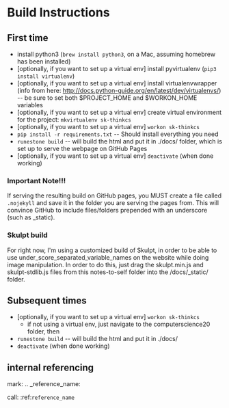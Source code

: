 # Build Instructions

## First time
- install python3 (`brew install python3`, on a Mac, assuming homebrew has been installed)
- [optionally, if you want to set up a virtual env] install pyvirtualenv (`pip3 install virtualenv`)
- [optionally, if you want to set up a virtual env] install virtualenvwrapper (info from here: http://docs.python-guide.org/en/latest/dev/virtualenvs/) -- be sure to set both $PROJECT_HOME and $WORKON_HOME variables
- [optionally, if you want to set up a virtual env] create virtual environment for the project: `mkvirtualenv sk-thinkcs`
- [optionally, if you want to set up a virtual env] `workon sk-thinkcs`
- `pip install -r requirements.txt` -- Should install everything you need
- `runestone build` -- will build the html and put it in ./docs/ folder, which is set up to serve the webpage on GitHub Pages
- [optionally, if you want to set up a virtual env] `deactivate` (when done working)

### Important Note!!!
If serving the resulting build on GitHub pages, you MUST create a file called `.nojekyll` and save it in the folder you are serving the pages from. This will convince GitHub to include files/folders prepended with an underscore (such as _static).

### Skulpt build
For right now, I'm using a customized build of Skulpt, in order to be able to use under_score_separated_variable_names on the website while doing image manipulation. In order to do this, just drag the skulpt.min.js and skulpt-stdlib.js files from this notes-to-self folder into the /docs/_static/ folder.

## Subsequent times
- [optionally, if you want to set up a virtual env] `workon sk-thinkcs`
  - if not using a virtual env, just navigate to the computerscience20 folder, then
- `runestone build` -- will build the html and put it in ./docs/
- `deactivate` (when done working)

## internal referencing

mark:
.. _reference_name:

call:
:ref:`reference_name`